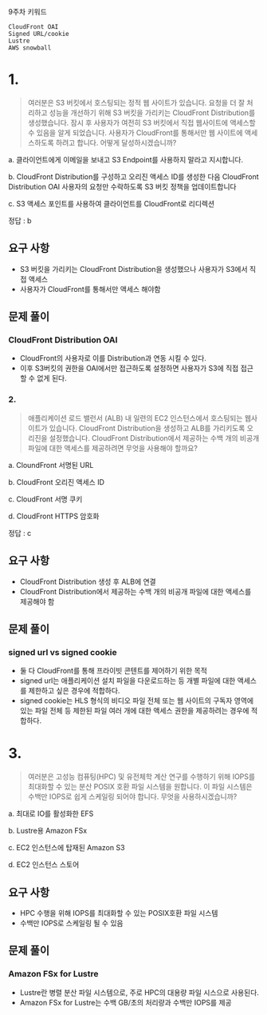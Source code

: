 9주차 키워드

```
CloudFront OAI  
Signed URL/cookie  
Lustre
AWS snowball
```

# 1. 

> 여러분은 S3 버킷에서 호스팅되는 정적 웹 사이트가 있습니다. 요청을 더 잘 처리하고 성능을 개선하기 위해 S3 버킷을 가리키는 CloudFront Distribution를 생성했습니다. 잠시 후 사용자가 여전히 S3 버킷에서 직접 웹사이트에 액세스할 수 있음을 알게 되었습니다. 사용자가 CloudFront를 통해서만 웹 사이트에 액세스하도록 하려고 합니다. 어떻게 달성하시겠습니까?

a. 클라이언트에게 이메일을 보내고 S3 Endpoint를 사용하지 말라고 지시합니다.

b. CloudFront Distribution를 구성하고 오리진 액세스 ID를 생성한 다음 CloudFront Distribution OAI 사용자의 요청만 수락하도록 S3 버킷 정책을 업데이트합니다

c. S3 액세스 포인트를 사용하여 클라이언트를 CloudFront로 리디렉션

정답 : b

## 요구 사항
* S3 버킷을 가리키는 CloudFront Distribution을 생성했으나 사용자가 S3에서 직접 액세스
* 사용자가 CloudFront를 통해서만 액세스 해야함

## 문제 풀이

### CloudFront Distribution OAI
* CloudFront의 사용자로 이를 Distribution과 연동 시킬 수 있다.
* 이후 S3버킷의 권한을 OAI에서만 접근하도록 설정하면 사용자가 S3에 직접 접근할 수 없게 된다.

### 2.

> 애플리케이션 로드 밸런서 (ALB) 내 일련의 EC2 인스턴스에서 호스팅되는 웹사이트가 있습니다. CloudFront Distribution을 생성하고 ALB를 가리키도록 오리진을 설정했습니다. CloudFront Distribution에서 제공하는 수백 개의 비공개 파일에 대한 액세스를 제공하려면 무엇을 사용해야 할까요?

a. CloundFront 서명된 URL

b. CloudFront 오리진 액세스 ID

c. CloudFront 서명 쿠키

d. CloudFront HTTPS 암호화

정답 : c

## 요구 사항
* CloudFront Distribution 생성 후 ALB에 연결
* CloudFront Distribution에서 제공하는 수백 개의 비공개 파일에 대한 액세스를 제공해야 함

## 문제 풀이
### signed url vs signed cookie
* 둘 다 CloudFront를 통해 프라이빗 콘텐트를 제어하기 위한 목적
* signed url는 애플리케이션 설치 파일을 다운로드하는 등 개별 파일에 대한 액세스를 제한하고 싶은 경우에 적합하다.
* signed cookie는 HLS 형식의 비디오 파일 전체 또는 웹 사이트의 구독자 영역에 있는 파일 전체 등 제한된 파일 여러 개에 대한 액세스 권한을 제공하려는 경우에 적합하다.

# 3.

> 여러분은 고성능 컴퓨팅(HPC) 및 유전체학 계산 연구를 수행하기 위해 IOPS를 최대화할 수 있는 분산 POSIX 호환 파일 시스템을 원합니다. 이 파일 시스템은 수백만 IOPS로 쉽게 스케일링 되어야 합니다. 무엇을 사용하시겠습니까?

a. 최대로 IO를 활성화한 EFS

b. Lustre용 Amazon FSx

c. EC2 인스턴스에 탑재된 Amazon S3

d. EC2 인스턴스 스토어

## 요구 사항
* HPC 수행을 위해 IOPS를 최대화할 수 있는 POSIX호환 파일 시스템
* 수백만 IOPS로 스케일링 될 수 있음

## 문제 풀이
### Amazon FSx for Lustre 
* Lustre란 병렬 분산 파일 시스템으로, 주로 HPC의 대용량 파일 시스으로 사용된다.
* Amazon FSx for Lustre는 수백 GB/초의 처리량과 수백만 IOPS를 제공